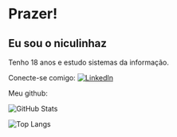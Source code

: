  # **Prazer!**

 ## Eu sou o niculinhaz

 Tenho 18 anos e estudo sistemas da informação.

 Conecte-se comigo:
[![LinkedIn](https://img.shields.io/badge/LinkedIn-000?style=for-the-badge&logo=linkedin&logoColor=0E76A8)](https://www.linkedin.com/in/nicholas-ferraz-pinheiro-4a9b0a21a/)


 Meu github:
 
 ![GitHub Stats](https://github-readme-stats.vercel.app/api?username=niculinhaz&theme=transparent&bg_color=000&border_color=30A3DC&show_icons=true&icon_color=30A3DC&title_color=E94D5F&text_color=FFF)
 
 ![Top Langs](https://github-readme-stats-git-masterrstaa-rickstaa.vercel.app/api/top-langs/?username=niculinhaz&bg_color=000&border_color=30A3DC&title_color=E94D5F&text_color=FFF)


